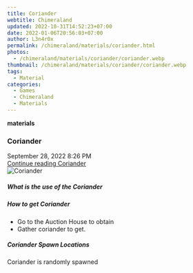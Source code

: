 ```yaml
---
title: Coriander
webtitle: Chimeraland
updated: 2022-10-31T14:52:23+07:00
date: 2022-01-06T20:56:03+07:00
author: L3n4r0x
permalink: /chimeraland/materials/coriander.html
photos:
  - /chimeraland/materials/coriander/coriander.webp
thumbnail: /chimeraland/materials/coriander/coriander.webp
tags:
  - Material
categories:
  - Games
  - Chimeraland
  - Materials
---
```


<section id="bootstrap-wrapper"><link rel="stylesheet" href="https://cdn.statically.io/gh/dimaslanjaka/Web-Manajemen/40ac3225/css/bootstrap-4.5-wrapper.css"/><div class="row g-0 border rounded overflow-hidden flex-md-row mb-4 shadow-sm position-relative"><div class="col p-4 d-flex flex-column position-static"><strong class="d-inline-block mb-2 text-success">materials</strong><h3 class="mb-0">Coriander</h3><div class="mb-1 text-muted">September 28, 2022 8:26 PM</div><a href="#" class="stretched-link d-none">Continue reading Coriander</a></div><div class="col-auto d-none d-lg-block"><img src="/chimeraland/materials/coriander/coriander.webp" alt="Coriander"/></div></div><div class="row"><div class="col-lg-6 col-12 mb-2"><div class="card"><div class="card-body"><h5 class="card-title">What is the use of the Coriander</h5><div class="card-text"><ul></ul></div></div></div></div><div class="col-lg-6 col-12 mb-2"><div class="card"><div class="card-body"><h5 class="card-title">How to get Coriander</h5><div class="card-text"><ul><li>Go to the Auction House to obtain</li><li>Gather coriander to get.</li></ul></div></div></div></div><div class="col-12 mb-2"><h5>Coriander Spawn Locations</h5><p>Coriander is randomly spawned</p></div></div></section>